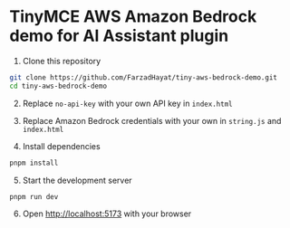 # TinyMCE AWS Amazon Bedrock demo for AI Assistant plugin

1. Clone this repository

```bash
git clone https://github.com/FarzadHayat/tiny-aws-bedrock-demo.git
cd tiny-aws-bedrock-demo
```

2. Replace `no-api-key` with your own API key in `index.html`

3. Replace Amazon Bedrock credentials with your own in `string.js` and `index.html`

4. Install dependencies

```bash
pnpm install
```

5. Start the development server

```bash
pnpm run dev
```

6. Open [http://localhost:5173](http://localhost:5173) with your browser
